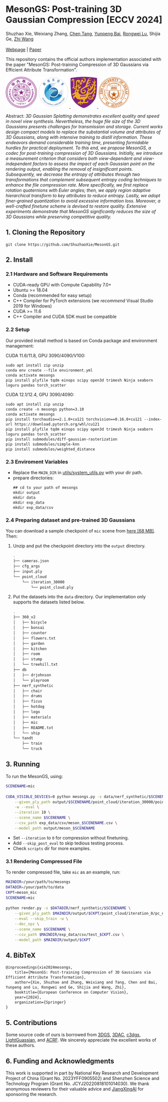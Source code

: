 # MesonGS: Post-training 3D Gaussian Compression [ECCV 2024]
Shuzhao Xie,
Weixiang Zhang, 
<a href="https://www.chentang.cc">Chen Tang</a>,
<a href="https://bbaaii.github.io/">Yunpeng Bai</a>,
<a href="">Rongwei Lu</a>,
Shijia Ge,
<a href="http://zwang.inflexionlab.org">Zhi Wang</a> 
<br><br>
[Webpage](https://shuzhaoxie.github.io/mesongs/) | [Paper](https://shuzhaoxie.github.io/data/24-eccv-mesongs.pdf) <br>

<!-- ![Teaser image](assets/teaser.png) -->

This repository contains the official authors implementation associated with the paper "MesonGS: Post-training Compression of 3D Gaussians via Efficient Attribute Transformation".


<a href="https://www.tsinghua.edu.cn/"><img height="100" src="assets/thu_logo.png"></a>
<a href="https://www.pcl.ac.cn/"><img height="100" src="assets/pcl_logo.png"> </a>
<a href="https://www.cuhk.edu.hk/"><img height="100" src="assets/cuhk_logo.png"> </a>
<a href="https://www.utexas.edu/"><img height="100" src="assets/ut_logo.png"> </a> 



Abstract: *3D Gaussian Splatting demonstrates excellent quality and speed in novel view synthesis. Nevertheless, the huge file size of the 3D Gaussians presents challenges for transmission and storage. Current works design compact models to replace the substantial volume and attributes of 3D Gaussians, along with intensive training to distill information. These endeavors demand considerable training time, presenting formidable hurdles for practical deployment. To this end, we propose MesonGS, a codec for post-training compression of 3D Gaussians. Initially, we introduce a measurement criterion that considers both view-dependent and view-independent factors to assess the impact of each Gaussian point on the rendering output, enabling the removal of insignificant points. Subsequently, we decrease the entropy of attributes through two transformations that complement subsequent entropy coding techniques to enhance the file compression rate. More specifically, we first replace rotation quaternions with Euler angles; then, we apply region adaptive hierarchical transform to key attributes to reduce entropy. Lastly, we adopt finer-grained quantization to avoid excessive information loss. Moreover, a well-crafted finetune scheme is devised to restore quality. Extensive experiments demonstrate that MesonGS significantly reduces the size of 3D Gaussians while preserving competitive quality.*



## 1. Cloning the Repository

```shell
git clone https://github.com/ShuzhaoXie/MesonGS.git
```

## 2. Install

### 2.1 Hardware and Software Requirements

- CUDA-ready GPU with Compute Capability 7.0+
- Ubuntu >= 18.04
- Conda (recommended for easy setup)
- C++ Compiler for PyTorch extensions (we *recommend* Visual Studio 2019 for Windows)
- CUDA >= 11.6
- C++ Compiler and CUDA SDK must be compatible

### 2.2 Setup

Our provided install method is based on Conda package and environment management:

CUDA 11.6/11.8, GPU 3090/4090/V100: 

```shell
sudo apt install zip unzip
conda env create --file environment.yml
conda activate mesongs
pip install plyfile tqdm einops scipy open3d trimesh Ninja seaborn loguru pandas torch_scatter
```

CUDA 12.1/12.4, GPU 3090/4090:

```shell
sudo apt install zip unzip
conda create -n mesongs python=3.10
conda activate mesongs
pip install torchaudio==2.1.0+cu121 torchvision==0.16.0+cu121 --index-url https://download.pytorch.org/whl/cu121
pip install plyfile tqdm einops scipy open3d trimesh Ninja seaborn loguru pandas torch_scatter
pip install submodules/diff-gaussian-rasterization
pip install submodules/simple-knn
pip install submodules/weighted_distance
```

### 2.3 Enviroment Variables
* Replace the `MAIN_DIR` in [utils/system_utils.py](utils/system_utils.py) with your dir path.
* prepare directories: 
  ```
  ## cd to your path of mesongs
  mkdir output
  mkdir data
  mkdir exp_data
  mkdir exp_data/csv
  ```

### 2.4 Preparing dataset and pre-trained 3D Gaussians
You can download a sample checkpoint of `mic` scene from [here [68 MB]](https://drive.google.com/file/d/1VqDNh7lHraWrA7uj8Dhw62pyZgr_kzLy/view?usp=drive_link). Then:
1. Unzip and put the checkpoint directory into the `output` directory. 

    ```bash
    .
    ├── cameras.json
    ├── cfg_args
    ├── input.ply
    └── point_cloud
        └── iteration_30000
            └── point_cloud.ply
    ```
2. Put the datasets into the `data` directory. Our implementation only supports the datasets listed below.
    ```bash
    .
    ├── 360_v2
    │   ├── bicycle
    │   ├── bonsai
    │   ├── counter
    │   ├── flowers.txt
    │   ├── garden
    │   ├── kitchen
    │   ├── room
    │   ├── stump
    │   └── treehill.txt
    ├── db
    │   ├── drjohnson
    │   └── playroom
    ├── nerf_synthetic
    │   ├── chair
    │   ├── drums
    │   ├── ficus
    │   ├── hotdog
    │   ├── lego
    │   ├── materials
    │   ├── mic
    │   ├── README.txt
    │   └── ship
    └── tandt
        ├── train
        └── truck
    ```

## 3. Running

To run the MesonGS, using:

```bash
SCENENAME=mic

CUDA_VISIBLE_DEVICES=0 python mesongs.py -s data/nerf_synthetic/$SCENENAME \
    --given_ply_path output/$SCENENAME/point_cloud/iteration_30000/point_cloud.ply \
    -w --eval \
    --iteration 10 \
    --scene_name $SCENENAME \
    --csv_path exp_data/csv/meson_$SCENENAME.csv \
    --model_path output/meson_$SCENENAME
```

* Set `--iteration` to `0` for compression without finetuning. 
* Add `--skip_post_eval` to skip tedious testing process.
* Check `scripts` dir for more examples.


### 3.1 Rendering Compressed File
To render compressed file, take `mic` as an example, run:
```bash
MAINDIR=/your/path/to/mesongs
DATADIR=/your/path/to/data
CKPT=meson_mic
SCENENAME=mic

python render.py -s $DATADIR/nerf_synthetic/$SCENENAME \
    --given_ply_path $MAINDIR/output/$CKPT/point_cloud/iteration_0/pc_npz/bins.zip \
    --eval --skip_train -w \
    --dec_npz \
    --scene_name $SCENENAME \
    --csv_path $MAINDIR/exp_data/csv/test_$CKPT.csv \
    --model_path $MAINDIR/output/$CKPT
```

<section class="section" id="BibTeX">
  <div class="container is-max-desktop content">
    <h2 class="title">4. BibTeX</h2>
    <pre><code>@inproceedings{xie2024mesongs,
    title={MesonGS: Post-training Compression of 3D Gaussians via Efficient Attribute Transformation},
    author={Xie, Shuzhao and Zhang, Weixiang and Tang, Chen and Bai, Yunpeng and Lu, Rongwei and Ge, Shijia and Wang, Zhi},
    booktitle={European Conference on Computer Vision},
    year={2024},
    organization={Springer}
}
</code></pre>
  </div>
</section>

## 5. Contributions
Some source code of ours is borrowed from [3DGS](https://github.com/graphdeco-inria/gaussian-splatting), [3DAC](https://github.com/fatPeter/ThreeDAC), [c3dgs](https://github.com/KeKsBoTer/c3dgs), [LightGuassian](https://github.com/VITA-Group/LightGaussian), and [ACRF](https://github.com/fatPeter/ACRF). We sincerely appreciate the excellent works of these authors.

## 6. Funding and Acknowledgments

This work is supported in part by National Key Research and Development Project of China (Grant No. 2023YFF0905502) and Shenzhen Science and Technology Program (Grant No. JCYJ20220818101014030). We thank anonymous reviewers for their valuable advice and [JiangXingAI](https://www.jiangxingai.com/) for sponsoring the research.